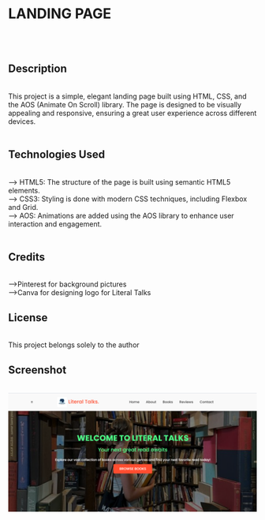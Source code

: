 # LANDING PAGE

<br> <br>

## Description

<br>
This project is a simple, elegant landing page built using HTML, CSS, and the AOS (Animate On Scroll) library. The page is designed to be visually appealing and responsive, ensuring a great user experience across different devices.
<br> <br>


## Technologies Used

<br>
--> HTML5: The structure of the page is built using semantic HTML5 elements.
<br>
--> CSS3: Styling is done with modern CSS techniques, including Flexbox and Grid.
<br>
--> AOS: Animations are added using the AOS library to enhance user interaction and engagement.
<br><br>

## Credits

<br> 
-->Pinterest for background pictures
<br> 
-->Canva for designing logo for Literal Talks

## License

<br>
This project belongs solely to the author

## Screenshot 
<br>
<img src=https://github.com/Nandani1919/CODSOFT/blob/main/Landing%20Page/Image/Talks.jpeg>




